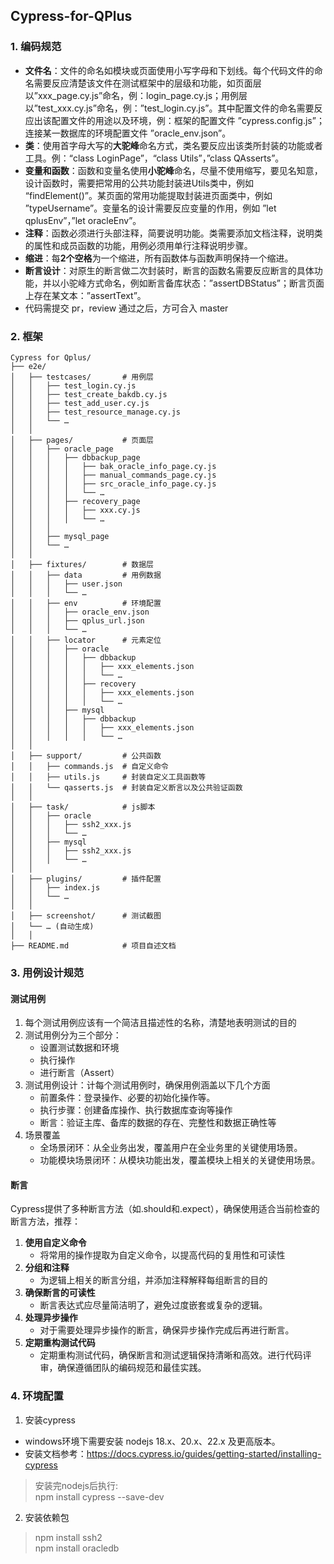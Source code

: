 ## Cypress-for-QPlus
### 1. 编码规范
- **文件名**：文件的命名如模块或页面使用小写字母和下划线。每个代码文件的命名需要反应清楚该文件在测试框架中的层级和功能，如页面层以”xxx_page.cy.js”命名，例：login_page.cy.js；用例层以”test_xxx.cy.js”命名，例：”test_login.cy.js”。其中配置文件的命名需要反应出该配置文件的用途以及环境，例：框架的配置文件 ”cypress.config.js”；连接某一数据库的环境配置文件 ”oracle_env.json”。
- **类**：使用首字母大写的**大驼峰**命名方式，类名要反应出该类所封装的功能或者工具。例：“class LoginPage”，“class Utils”，”class QAsserts”。
- **变量和函数**：函数和变量名使用**小驼峰**命名，尽量不使用缩写，要见名知意，设计函数时，需要把常用的公共功能封装进Utils类中，例如 “findElement()”。某页面的常用功能提取封装进页面类中，例如 ”typeUsername”。变量名的设计需要反应变量的作用，例如 ”let qplusEnv”，”let oracleEnv”。
- **注释**：函数必须进行头部注释，简要说明功能。类需要添加文档注释，说明类的属性和成员函数的功能，用例必须用单行注释说明步骤。
- **缩进**：每**2个空格**为一个缩进，所有函数体与函数声明保持一个缩进。
- **断言设计**：对原生的断言做二次封装时，断言的函数名需要反应断言的具体功能，并以小驼峰方式命名，例如断言备库状态：”assertDBStatus”；断言页面上存在某文本：”assertText”。
- 代码需提交 pr，review 通过之后，⽅可合⼊ master



### 2. 框架
```
Cypress for Qplus/
├── e2e/
│   ├── testcases/       # 用例层
│   │   ├── test_login.cy.js
│   │   ├── test_create_bakdb.cy.js
│   │   ├── test_add_user.cy.js
│   │   ├── test_resource_manage.cy.js
│   │   └── …
│   │
│   ├── pages/           # 页面层
│   │   ├── oracle_page
│   │   │   ├── dbbackup_page
│   │   │   │   ├── bak_oracle_info_page.cy.js
│   │   │   │   ├── manual_commands_page.cy.js
│   │   │   │   ├── src_oracle_info_page.cy.js
│   │   │   │   └── …
│   │   │   ├── recovery_page
│   │   │   │   ├── xxx.cy.js
│   │   │   │   └── …
│   │   │
│   │   ├── mysql_page
│   │   └── …
│   │
│   ├── fixtures/        # 数据层
│   │   ├── data         # 用例数据
│   │   │   ├── user.json
│   │   │   └── …
│   │   ├── env          # 环境配置
│   │   │   ├── oracle_env.json
│   │   │   ├── qplus_url.json
│   │   │   └── …
│   │   ├── locator      # 元素定位
│   │   │   ├── oracle
│   │   │   │   ├── dbbackup
│   │   │   │   │   ├── xxx_elements.json
│   │   │   │   │   └── …
│   │   │   │   ├── recovery
│   │   │   │   │   ├── xxx_elements.json
│   │   │   │   │   └── …
│   │   │   ├── mysql
│   │   │   │   ├── dbbackup
│   │   │   │   │   ├── xxx_elements.json
│   │   │   │   │   └── …
│   │ 
│   ├── support/         # 公共函数
│   │   ├── commands.js  # 自定义命令
│   │   ├── utils.js     # 封装自定义工具函数等
│   │   └── qasserts.js  # 封装自定义断言以及公共验证函数
│   │
│   ├── task/            # js脚本
│   │   ├── oracle
│   │   │   ├── ssh2_xxx.js
│   │   │   └── …
│   │   ├── mysql
│   │   │   ├── ssh2_xxx.js
│   │   │   └── …
│   │
│   ├── plugins/         # 插件配置
│   │   ├── index.js
│   │   └── …
│   │
│   ├── screenshot/      # 测试截图
│   └── … (自动生成)
│   │
├── README.md            # 项目自述文档
```

### 3. 用例设计规范
#### 测试用例
1. 每个测试用例应该有一个简洁且描述性的名称，清楚地表明测试的目的
2. 测试用例分为三个部分：
    - 设置测试数据和环境
    - 执行操作
    - 进行断言（Assert）
3. 测试用例设计：计每个测试用例时，确保用例涵盖以下几个方面
    - 前置条件：登录操作、必要的初始化操作等。
    - 执行步骤：创建备库操作、执行数据库查询等操作
    - 断言：验证主库、备库的数据的存在、完整性和数据正确性等
4. 场景覆盖
    - 全场景闭环：从全业务出发，覆盖用户在全业务里的关键使用场景。 
    - 功能模块场景闭环：从模块功能出发，覆盖模块上相关的关键使用场景。 

#### 断言
Cypress提供了多种断言方法（如.should和.expect），确保使用适合当前检查的断言方法，推荐：
1. **使用自定义命令**
    - 将常用的操作提取为自定义命令，以提高代码的复用性和可读性
2. **分组和注释**
    - 为逻辑上相关的断言分组，并添加注释解释每组断言的目的
3. **确保断言的可读性**
    - 断言表达式应尽量简洁明了，避免过度嵌套或复杂的逻辑。
4. **处理异步操作**
    - 对于需要处理异步操作的断言，确保异步操作完成后再进行断言。
5. **定期重构测试代码**
    - 定期重构测试代码，确保断言和测试逻辑保持清晰和高效。进行代码评审，确保遵循团队的编码规范和最佳实践。

### 4. 环境配置
1. 安装cypress
- windows环境下需要安装 nodejs 18.x、20.x、22.x 及更高版本。
- 安装文档参考：https://docs.cypress.io/guides/getting-started/installing-cypress
> 安装完nodejs后执行: <br>
> npm install cypress --save-dev

2. 安装依赖包
> npm install ssh2 <br>
> npm install oracledb
